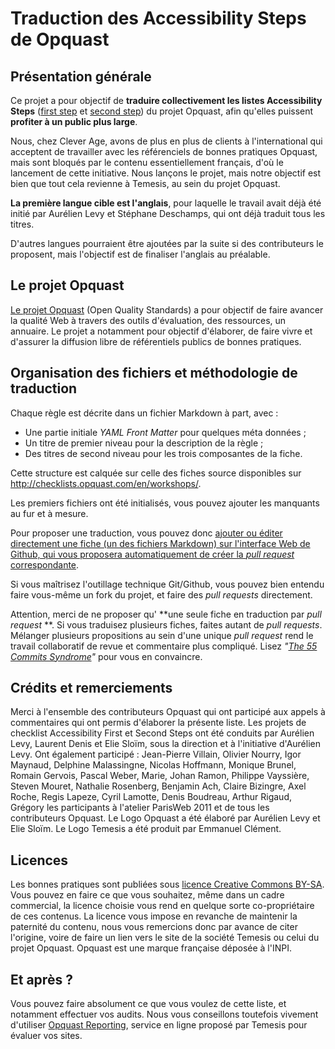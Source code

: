 # Traduction des Accessibility Steps de Opquast

## Présentation générale

Ce projet a pour objectif de **traduire collectivement les listes Accessibility Steps** ([first step](https://checklists.opquast.com/fr/accessibility-first-step/) et [second step](https://checklists.opquast.com/fr/accessibility-second-step/)) du projet Opquast, afin qu'elles puissent **profiter à un public plus large**.

Nous, chez Clever Age, avons de plus en plus de clients à l'international qui acceptent de travailler avec les référenciels de bonnes pratiques Opquast, mais sont bloqués par le contenu essentiellement français, d'où le lancement de cette initiative. Nous lançons le projet, mais notre objectif est bien que tout cela revienne à Temesis, au sein du projet Opquast.

**La première langue cible est l'anglais**, pour laquelle le travail avait déjà été initié par Aurélien Levy et Stéphane Deschamps, qui ont déjà traduit tous les titres.

D'autres langues pourraient être ajoutées par la suite si des contributeurs le proposent, mais l'objectif est de finaliser l'anglais au préalable.

## Le projet Opquast

[Le projet Opquast](http://checklists.opquast.com/fr/workshops/) (Open Quality Standards) a pour objectif de faire avancer la qualité Web à travers des outils d'évaluation, des ressources, un annuaire. Le projet a notamment pour objectif d'élaborer, de faire vivre et d'assurer la diffusion libre de référentiels publics de bonnes pratiques.

## Organisation des fichiers et méthodologie de traduction

Chaque règle est décrite dans un fichier Markdown à part, avec :

- Une partie initiale *YAML Front Matter* pour quelques méta données ;
- Un titre de premier niveau pour la description de la règle ;
- Des titres de second niveau pour les trois composantes de la fiche.

Cette structure est calquée sur celle des fiches source disponibles sur <http://checklists.opquast.com/en/workshops/>.

Les premiers fichiers ont été initialisés, vous pouvez ajouter les manquants au fur et à mesure.

Pour proposer une traduction, vous pouvez donc [ajouter ou éditer directement une fiche (un des fichiers Markdown) sur l'interface Web de Github, qui vous proposera automatiquement de créer la *pull request* correspondante](https://help.github.com/articles/editing-files-in-another-user-s-repository/).

Si vous maîtrisez l'outillage technique Git/Github, vous pouvez bien entendu faire vous-même un fork du projet, et faire des *pull requests* directement.

Attention, merci de ne proposer qu' **une seule fiche en traduction par *pull request* **. Si vous traduisez plusieurs fiches, faites autant de *pull requests*. Mélanger plusieurs propositions au sein d'une unique *pull request* rend le travail collaboratif de revue et commentaire plus compliqué. Lisez *"[The 55 Commits Syndrome](https://oncletom.io/2013/the-55-commits-syndrome/)"* pour vous en convaincre.

## Crédits et remerciements

Merci à l'ensemble des contributeurs Opquast qui ont participé aux appels à commentaires qui ont permis d'élaborer la présente liste. Les projets de checklist Accessibility First et Second Steps ont été conduits par Aurélien Levy, Laurent Denis et Elie Sloïm, sous la direction et à l'initiative d'Aurélien Levy. Ont également participé : Jean-Pierre Villain, Olivier Nourry, Igor Maynaud, Delphine Malassingne, Nicolas Hoffmann, Monique Brunel, Romain Gervois, Pascal Weber, Marie, Johan Ramon, Philippe Vayssière, Steven Mouret, Nathalie Rosenberg, Benjamin Ach, Claire Bizingre, Axel Roche, Regis Lapeze, Cyril Lamotte, Denis Boudreau, Arthur Rigaud, Grégory les participants à l'atelier ParisWeb 2011 et de tous les contributeurs Opquast. Le Logo Opquast a été élaboré par Aurélien Levy et Elie Sloïm. Le Logo Temesis a été produit par Emmanuel Clément.

## Licences

Les bonnes pratiques sont publiées sous [licence Creative Commons BY-SA](http://creativecommons.org/licenses/by-sa/2.0/fr/). Vous pouvez en faire ce que vous souhaitez, même dans un cadre commercial, la licence choisie vous rend en quelque sorte co-propriétaire de ces contenus. La licence vous impose en revanche de maintenir la paternité du contenu, nous vous remercions donc par avance de citer l'origine, voire de faire un lien vers le site de la société Temesis ou celui du projet Opquast. Opquast est une marque française déposée à l'INPI.

## Et après ?

Vous pouvez faire absolument ce que vous voulez de cette liste, et notamment effectuer vos audits. Nous vous conseillons toutefois vivement d'utiliser [Opquast Reporting](http://reporting.opquast.com), service en ligne proposé par Temesis pour évaluer vos sites.

